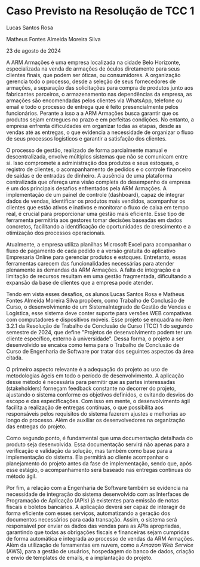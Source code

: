 # Caso Previsto na Resolução de TCC 1

Lucas Santos Rosa

Matheus Fontes Almeida Moreira Silva

23 de agosto de 2024


A ARM Armações é uma empresa localizada na cidade Belo Horizonte, especializada na venda de armações de óculos diretamente para seus clientes finais, que podem ser óticas, ou consumidores. A organização gerencia todo o processo, desde a seleção de seus fornecedores de armações, a separação das solicitações para compra de produtos junto aos fabricantes parceiros, o armazenamento nas dependências da empresa, as armações são encomendadas pelos clientes via WhatsApp,  telefone ou email e todo o processo de entrega que é feito presencialmente pelos funcionários. Perante a isso a a ARM Armações busca garantir que os produtos sejam entregues no prazo e em perfeitas condições. No entanto, a empresa enfrenta dificuldades em organizar todas as etapas, desde as vendas até as entregas, o que evidencia a necessidade de organizar o fluxo de seus processos logísticos e garantir a satisfação dos clientes.

O processo de gestão, realizado de forma parcialmente manual e descentralizada, envolve múltiplos sistemas que não se comunicam entre si. Isso compromete a administração dos produtos e seus estoques, o registro de clientes, o acompanhamento de pedidos e o controle financeiro de saidas e de entradas de dinheiro. A ausência de uma plataforma centralizada que ofereça uma visão completa do desempenho da empresa é um dos principais desafios enfrentados pela ARM Armações. A implementação de um painel de controle (dashboard), capaz de integrar dados de vendas, identificar os produtos mais vendidos, acompanhar os clientes que estão ativos e inativos e monitorar o fluxo de caixa em tempo real, é crucial para proporcionar uma gestão mais eficiente. Esse tipo de ferramenta permitiria aos gestores tomar decisões baseadas em dados concretos, facilitando a identificação de oportunidades de crescimento e a otimização dos processos operacionais.

Atualmente, a empresa utiliza planilhas Microsoft Excel  para acompanhar o fluxo de pagamento de cada pedido e a versão gratuita do aplicativo Empresaria Online para gerenciar produtos e estoques. Entretanto, essas ferramentas carecem das funcionalidades necessárias para atender plenamente às demandas da ARM Armações. A falta de integração e a limitação de recursos resultam em uma gestão fragmentada, dificultando a expansão da base de clientes que a empresa pode atender.

Tendo em vista esses desafios, os alunos Lucas Santos Rosa e Matheus Fontes Almeida Moreira Silva propõem, como Trabalho de Conclusão de Curso, o desenvolvimento de um SistemaIntegrado de Gestão de Vendas e Logística, esse sistema deve conter suporte para versões WEB compativas com computadores e dispositivos móveis. Esse projeto se enquadra no item 3.2.1 da Resolução de Trabalho de Conclusão de Curso (TCC) 1 do segundo semestre de 2024, que define "Projetos de desenvolvimento podem ter um cliente específico, externo à universidade". Dessa forma, o projeto a ser desenvolvido se encaixa como tema para o Trabalho de Conclusão de Curso de Engenharia de Software por tratar dos seguintes aspectos da área citada.


O primeiro aspecto relevante é a adequação do projeto ao uso de metodologias ágeis em todo o período de desenvolvimento. A aplicação desse método é necessária para permitir que as partes interessadas (stakeholders) forneçam feedback constante no decorrer do projeto, ajustando o sistema conforme os objetivos definidos, e evitando desvios do escopo e das especificações. Com isso em mente, o desenvolvimento ágil facilita a realização de entregas contínuas, o que possibilita aos responsáveis pelos requisitos do sistema fazerem ajustes e melhorias ao longo do processo. Além de auxiliar os desenvolvedores na organização das entregas do projeto.


Como segundo ponto, é fundamental que uma documentação detalhada do produto seja desenvolvida. Essa documentação servirá não apenas para a verificação e validação da solução, mas também como base para a implementação do sistema. Ela permitirá ao cliente acompanhar o planejamento do projeto antes da fase de implementação, sendo que, após esse estágio, o acompanhamento será baseado nas entregas contínuas do método ágil.

Por fim, a relação com a Engenharia de Software também se evidencia na necessidade de integração do sistema desenvolvido com as Interfaces de Programação de Aplicação (APIs) já existentes para emissão de notas fiscais e boletos bancários. A aplicação deverá ser capaz de interagir de forma eficiente com esses serviços, automatizando a geração dos documentos necessários para cada transação. Assim, o sistema será responsável por enviar os dados das vendas para as APIs apropriadas, garantindo que todas as obrigações fiscais e financeiras sejam cumpridas de forma automática e integrada ao processo de vendas da ARM Armações. Além da utilização de ferramentas em nuvem, como a *Amazon Web Service* (AWS), para a gestão de usuários, hospedagem do banco de dados, criação e envio de templates de emails, e a implantação do projeto.


